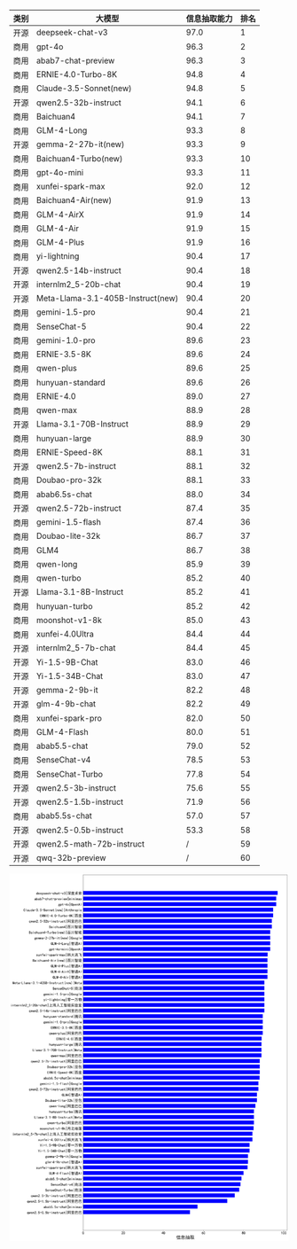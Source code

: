 
| 类别| 大模型                         | 信息抽取能力 | 排名 |
|---|-----------------------------|--------|----|
|开源|deepseek-chat-v3|97.0|1|
|商用|gpt-4o|96.3|2|
|商用|abab7-chat-preview|96.3|3|
|商用|ERNIE-4.0-Turbo-8K|94.8|4|
|商用|Claude-3.5-Sonnet(new)|94.8|5|
|开源|qwen2.5-32b-instruct|94.1|6|
|商用|Baichuan4|94.1|7|
|商用|GLM-4-Long|93.3|8|
|开源|gemma-2-27b-it(new)|93.3|9|
|商用|Baichuan4-Turbo(new)|93.3|10|
|商用|gpt-4o-mini|93.3|11|
|商用|xunfei-spark-max|92.0|12|
|商用|Baichuan4-Air(new)|91.9|13|
|商用|GLM-4-AirX|91.9|14|
|商用|GLM-4-Air|91.9|15|
|商用|GLM-4-Plus|91.9|16|
|商用|yi-lightning|90.4|17|
|开源|qwen2.5-14b-instruct|90.4|18|
|开源|internlm2_5-20b-chat|90.4|19|
|开源|Meta-Llama-3.1-405B-Instruct(new)|90.4|20|
|商用|gemini-1.5-pro|90.4|21|
|商用|SenseChat-5|90.4|22|
|商用|gemini-1.0-pro|89.6|23|
|商用|ERNIE-3.5-8K|89.6|24|
|商用|qwen-plus|89.6|25|
|商用|hunyuan-standard|89.6|26|
|商用|ERNIE-4.0|89.0|27|
|商用|qwen-max|88.9|28|
|开源|Llama-3.1-70B-Instruct|88.9|29|
|商用|hunyuan-large|88.9|30|
|商用|ERNIE-Speed-8K|88.1|31|
|开源|qwen2.5-7b-instruct|88.1|32|
|商用|Doubao-pro-32k|88.1|33|
|商用|abab6.5s-chat|88.0|34|
|开源|qwen2.5-72b-instruct|87.4|35|
|商用|gemini-1.5-flash|87.4|36|
|商用|Doubao-lite-32k|86.7|37|
|商用|GLM4|86.7|38|
|商用|qwen-long|85.9|39|
|商用|qwen-turbo|85.2|40|
|开源|Llama-3.1-8B-Instruct|85.2|41|
|商用|hunyuan-turbo|85.2|42|
|商用|moonshot-v1-8k|85.0|43|
|商用|xunfei-4.0Ultra|84.4|44|
|开源|internlm2_5-7b-chat|84.4|45|
|开源|Yi-1.5-9B-Chat|83.0|46|
|开源|Yi-1.5-34B-Chat|83.0|47|
|开源|gemma-2-9b-it|82.2|48|
|开源|glm-4-9b-chat|82.2|49|
|商用|xunfei-spark-pro|82.0|50|
|商用|GLM-4-Flash|80.0|51|
|商用|abab5.5-chat|79.0|52|
|商用|SenseChat-v4|78.5|53|
|商用|SenseChat-Turbo|77.8|54|
|开源|qwen2.5-3b-instruct|75.6|55|
|开源|qwen2.5-1.5b-instruct|71.9|56|
|商用|abab5.5s-chat|57.0|57|
|开源|qwen2.5-0.5b-instruct|53.3|58|
|开源|qwen2.5-math-72b-instruct|/|59|
|开源|qwq-32b-preview|/|60|


![lin](../pic/extract.png)
